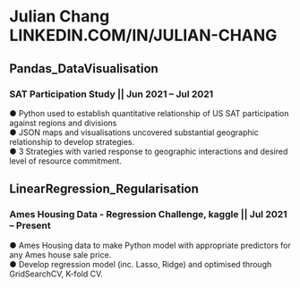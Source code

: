 # Julian Chang LINKEDIN.COM/IN/JULIAN-CHANG

## Pandas_DataVisualisation
### SAT Participation Study || Jun 2021 – Jul 2021
● Python used to establish quantitative relationship of US SAT participation against regions and divisions  
● JSON maps and visualisations uncovered substantial geographic relationship to develop strategies.  
● 3 Strategies with varied response to geographic interactions and desired level of resource commitment. 

## LinearRegression_Regularisation
### Ames Housing Data - Regression Challenge, kaggle || Jul 2021 – Present  
● Ames Housing data to make Python model with appropriate predictors for any Ames house sale price.  
● Develop regression model (inc. Lasso, Ridge) and optimised through GridSearchCV, K-fold CV.